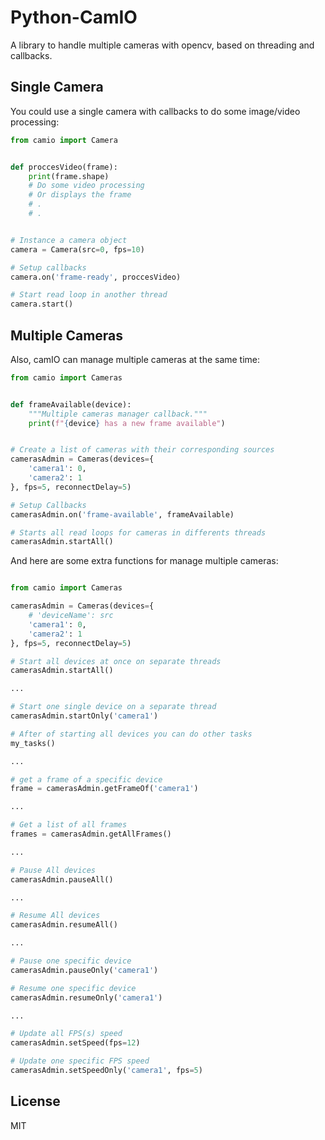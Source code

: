 # Python-CamIO

A library to handle multiple cameras with opencv, based on threading and callbacks.


## Single Camera
You could use a single camera with callbacks to do some image/video processing:
```python
from camio import Camera


def proccesVideo(frame):
    print(frame.shape)
    # Do some video processing
    # Or displays the frame
    # .
    # .


# Instance a camera object
camera = Camera(src=0, fps=10)

# Setup callbacks
camera.on('frame-ready', proccesVideo)

# Start read loop in another thread
camera.start()
```

## Multiple Cameras
Also, camIO can manage multiple cameras at the same time:

```python
from camio import Cameras


def frameAvailable(device):
    """Multiple cameras manager callback."""
    print(f"{device} has a new frame available")


# Create a list of cameras with their corresponding sources
camerasAdmin = Cameras(devices={
    'camera1': 0,
    'camera2': 1
}, fps=5, reconnectDelay=5)

# Setup Callbacks
camerasAdmin.on('frame-available', frameAvailable)

# Starts all read loops for cameras in differents threads
camerasAdmin.startAll()


```
And here are some extra functions for manage multiple cameras:
```python

from camio import Cameras

camerasAdmin = Cameras(devices={
    # 'deviceName': src
    'camera1': 0, 
    'camera2': 1
}, fps=5, reconnectDelay=5)

# Start all devices at once on separate threads
camerasAdmin.startAll()

...

# Start one single device on a separate thread
camerasAdmin.startOnly('camera1')

# After of starting all devices you can do other tasks
my_tasks()

...

# get a frame of a specific device
frame = camerasAdmin.getFrameOf('camera1')

...

# Get a list of all frames
frames = camerasAdmin.getAllFrames()

...

# Pause All devices
camerasAdmin.pauseAll()

...

# Resume All devices
camerasAdmin.resumeAll()

...

# Pause one specific device
camerasAdmin.pauseOnly('camera1')

# Resume one specific device
camerasAdmin.resumeOnly('camera1')

...

# Update all FPS(s) speed
camerasAdmin.setSpeed(fps=12)

# Update one specific FPS speed
camerasAdmin.setSpeedOnly('camera1', fps=5)

```

## License
MIT